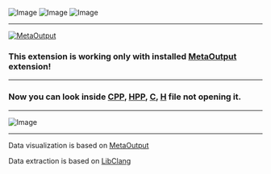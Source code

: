 ![Image](https://img.shields.io/badge/VS-2022-blueviolet)
![Image](https://img.shields.io/badge/VS-2019-blueviolet)
![Image](https://img.shields.io/badge/VS-2017-blueviolet)

---

[![MetaOutput](https://www.metaoutput.net/_functions/watch?utm_source=github.com&utm_medium=referral&utm_campaign=view-on-github&utm_term=2022-02-09&utm_content=Preview-CPP&&source=GITHUB&size=128x128&project=Preview-CPP&url=https://marketplace.visualstudio.com/items?itemName=ViacheslavLozinskyi.Preview-CPP)](https://www.metaoutput.net/)

### This extension is working only with installed [MetaOutput](https://www.metaoutput.net/) extension!

---

### Now you can look inside [CPP](https://en.wikipedia.org/wiki/C++), [HPP](https://en.wikipedia.org/wiki/C++), [C](https://en.wikipedia.org/wiki/C++), [H](https://en.wikipedia.org/wiki/C++) file not opening it.

---

![Image](resource/video/Presentation1.gif)

---

Data visualization is based on [MetaOutput](https://www.metaoutput.net/?utm_source=github.com&utm_medium=referral&utm_campaign=redirect-to-homepage&utm_term=2021-11-21&utm_content=Preview-CPP)

Data extraction is based on [LibClang](https://clang.llvm.org)
